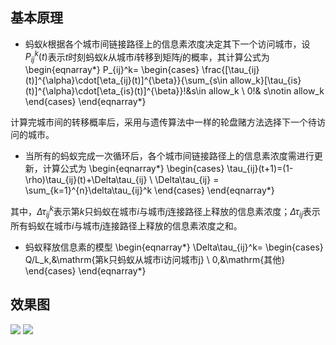 ## 基本原理

* 蚂蚁$k$根据各个城市间链接路径上的信息素浓度决定其下一个访问城市，设$P_{ij}^k(t)$表示$t$时刻蚂蚁$k$从城市$i$转移到矩阵$j$的概率，其计算公式为
\begin{eqnarray*}
P_{ij}^k=
  \begin{cases}
    \frac{[\tau_{ij}(t)]^{\alpha}\cdot[\eta_{ij}(t)]^{\beta}}{\sum_{s\in allow_k}[\tau_{is}(t)]^{\alpha}\cdot[\eta_{is}(t)]^{\beta}}\!&s\in allow_k \\
    0\!& s\notin allow_k
  \end{cases}
\end{eqnarray*}

 计算完城市间的转移概率后，采用与遗传算法中一样的轮盘赌方法选择下一个待访问的城市。

* 当所有的蚂蚁完成一次循环后，各个城市间链接路径上的信息素浓度需进行更新，计算公式为
\begin{eqnarray*}
  \begin{cases}
    \tau_{ij}(t+1)=(1-\rho)\tau_{ij}(t)+\Delta\tau_{ij} \\
    \Delta\tau_{ij} = \sum_{k=1}^{n}\delta\tau_{ij}^k
  \end{cases}
\end{eqnarray*}

 其中，$\Delta\tau_{ij}^k$表示第$k$只蚂蚁在城市$i$与城市$j$连接路径上释放的信息素浓度；$\Delta\tau_{ij}$表示所有蚂蚁在城市$i$与城市$j$连接路径上释放的信息素浓度之和。
* 蚂蚁释放信息素的模型
 \begin{eqnarray*}
\Delta\tau_{ij}^k=
  \begin{cases}
    Q/L_k,&\mathrm{第k只蚂蚁从城市i访问城市j} \\
    0,&\mathrm{其他}
  \end{cases}
\end{eqnarray*}


## 效果图
![](https://github.com/wolfbrother/HeuristicApproach/blob/master/AntColonyAlgorithm/_pic1.png?raw=true)
![](https://github.com/wolfbrother/HeuristicApproach/blob/master/AntColonyAlgorithm/_pic2.png?raw=true)
